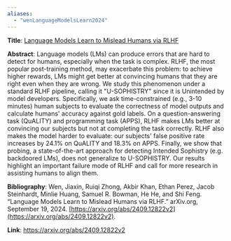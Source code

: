 ```yaml
---
aliases:
  - "wenLanguageModelsLearn2024"
---
```

**Title**: [Language Models Learn to Mislead Humans via RLHF](https://arxiv.org/abs/2409.12822v2)

**Abstract**: Language models (LMs) can produce errors that are hard to detect for humans, especially when the task is complex. RLHF, the most popular post-training method, may exacerbate this problem: to achieve higher rewards, LMs might get better at convincing humans that they are right even when they are wrong. We study this phenomenon under a standard RLHF pipeline, calling it "U-SOPHISTRY" since it is Unintended by model developers. Specifically, we ask time-constrained (e.g., 3-10 minutes) human subjects to evaluate the correctness of model outputs and calculate humans' accuracy against gold labels. On a question-answering task (QuALITY) and programming task (APPS), RLHF makes LMs better at convincing our subjects but not at completing the task correctly. RLHF also makes the model harder to evaluate: our subjects' false positive rate increases by 24.1% on QuALITY and 18.3% on APPS. Finally, we show that probing, a state-of-the-art approach for detecting Intended Sophistry (e.g. backdoored LMs), does not generalize to U-SOPHISTRY. Our results highlight an important failure mode of RLHF and call for more research in assisting humans to align them.

**Bibliography**: Wen, Jiaxin, Ruiqi Zhong, Akbir Khan, Ethan Perez, Jacob Steinhardt, Minlie Huang, Samuel R. Bowman, He He, and Shi Feng. “Language Models Learn to Mislead Humans via RLHF.” arXiv.org, September 19, 2024. [https://arxiv.org/abs/2409.12822v2](https://arxiv.org/abs/2409.12822v2).

**Link**: https://arxiv.org/abs/2409.12822v2
